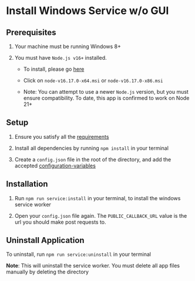 # Install Windows Service w/o GUI
## Prerequisites
1. Your machine must be running Windows 8+

2. You must have `Node.js v16+` installed. 
    - To install, please go [here](https://nodejs.org/dist/v16.17.0/)

    - Click on `node-v16.17.0-x64.msi` or `node-v16.17.0-x86.msi`   

    - Note: You can attempt to use a newer `Node.js` version, but you must ensure compatibility. To date, this app is confirmed to work on Node 21+
    
## Setup
1. Ensure you satisfy all the [requirements](#prerequisites)

2. Install all dependencies by running `npm install` in your terminal

3. Create a `config.json` file in the root of the directory, and add the accepted [configuration-variables](../../README.md/#configuration-variables)

## Installation

1. Run `npm run service:install` in your terminal, to install the windows service worker

2. Open your `config.json` file again. The `PUBLIC_CALLBACK_URL` value is the url you should make post requests to. 
## Uninstall Application
To uninstall, run `npm run service:uninstall` in your terminal 

**Note**: This will uninstall the service worker. You must delete all app files manually by deleting the directory